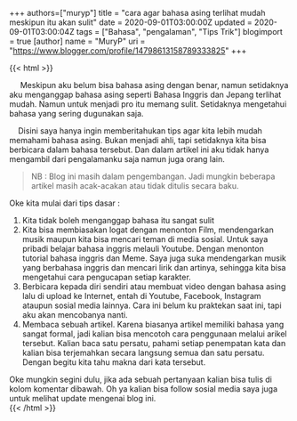 +++
 authors=["muryp"] 
title = "cara agar bahasa asing terlihat mudah meskipun itu akan sulit"
date = 2020-09-01T03:00:00Z
updated = 2020-09-01T03:00:04Z
tags = ["Bahasa", "pengalaman", "Tips Trik"]
blogimport = true 
[author]
	name = "MuryP"
	uri = "https://www.blogger.com/profile/14798613158789333825"
+++

 {{< html >}} 
<p><span>&nbsp;&nbsp; &nbsp;</span>&nbsp;Meskipun aku belum bisa bahasa asing dengan benar, namun setidaknya aku menganggap bahasa asing seperti Bahasa Inggris dan Jepang terlihat mudah. Namun untuk menjadi pro itu memang sulit. Setidaknya mengetahui bahasa yang sering dugunakan saja.</p><p><span>&nbsp; &nbsp; Disini saya hanya ingin memberitahukan tips agar kita lebih mudah memahami bahasa asing. Bukan menjadi ahli, tapi setidaknya kita bisa berbicara dalam bahasa tersebut. Dan dalam artikel ini aku tidak hanya mengambil dari pengalamanku saja namun juga orang lain.&nbsp;</span></p><blockquote><p>NB : Blog ini masih dalam pengembangan. Jadi mungkin beberapa artikel masih acak-acakan atau tidak ditulis secara baku.</p></blockquote><p>Oke kita mulai dari tips dasar :</p><p></p><ol style="text-align: left;"><li><span><span>Kita tidak boleh menganggap bahasa itu sangat sulit</span></span></li><li><span><span>Kita bisa membiasakan logat dengan menonton Film, mendengarkan musik maupun kita bisa mencari teman di media sosial. Untuk saya pribadi belajar bahasa inggris melauli Youtube. Dengan menonton tutorial bahasa inggris dan Meme. Saya juga suka mendengarkan musik yang berbahasa inggris dan mencari lirik dan artinya, sehingga kita bisa mengetahui cara pengucapan setiap karakter.&nbsp;</span></span></li><li><span><span>Berbicara kepada diri sendiri atau membuat video dengan bahasa asing lalu di upload ke Internet, entah di Youtube, Facebook, Instagram ataupun sosial media lainnya. Cara ini belum ku praktekan saat ini, tapi aku akan mencobanya nanti.</span></span></li><li>Membaca sebuah artikel. Karena biasanya artikel memiliki bahasa yang sangat formal, jadi kalian bisa mencotoh cara penggunaan melalui arikel tersebut. Kalian baca satu persatu, pahami setiap penempatan kata dan kalian bisa terjemahkan secara langsung semua dan satu persatu. Dengan begitu kita tahu makna dari kata tersebut.</li></ol><div>Oke mungkin segini dulu, jika ada sebuah pertanyaan kalian bisa tulis di kolom komentar dibawah. Oh ya kalian bisa follow sosial media saya juga untuk melihat update mengenai blog ini.</div>
{{< /html >}}
